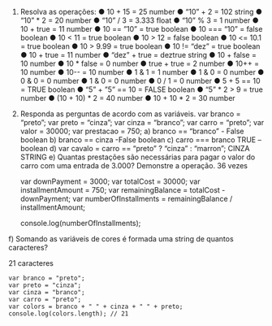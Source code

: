 
1.	Resolva as operações:
●	10 + 15 =  25 number
●	“10” + 2 = 102 string
●	“10” * 2 = 20 number
●	“10” / 3 =  3.333 float
●	“10” % 3 =  1 number
●	10 + true = 11 number
●	10 == ”10” = true boolean 
●	10 === “10” = false  boolean
●	10 < 11 = true boolean
●	10 > 12 = false boolean
●	10 <= 10.1 = true  boolean
●	10 > 9.99 = true boolean
●	10 != “dez” = true boolean
●	10 + true = 11 number
●	“dez” + true = deztrue string
●	10 + false = 10 number
●	10 * false = 0 number
●	true + true = 2 number
●	10++ = 10 number
●	10-- = 10 number 
●	1 & 1 = 1 number
●	1 & 0 = 0 number
●	0 & 0 = 0 number
●	1 & 0 = 0 number 
●	0 / 1 =  0 number
●	5 + 5 == 10 = TRUE boolean
●	“5” + ”5” == 10 = FALSE boolean 
●	“5” * 2 > 9 = true number
●	(10 + 10) * 2 = 40 number 
●	10 + 10 * 2 = 30 number 




2.	Responda as perguntas de acordo com as variáveis.
var branco = “preto”; var preto = “cinza”; var cinza = “branco”; var carro = “preto”; var valor = 30000; var prestacao = 750;
a)	branco == “branco” -  False boolean 
b)	branco == cinza -False boolean
c)	carro === branco TRUE – boolean 
d)	var cavalo = carro == “preto” ? “cinza” : “marron”;  CINZA  STRING
e)	Quantas prestações são necessárias para pagar o valor do carro com uma entrada de 3.000? Demonstre a operação.  36 vezes 


    var downPayment = 3000;
    var totalCost = 30000;
    var installmentAmount = 750;
    var remainingBalance = totalCost - downPayment;
    var numberOfInstallments = remainingBalance / installmentAmount;

    console.log(numberOfInstallments);


f)	Somando as variáveis de cores é formada uma string de quantos caracteres? 

21 caracteres 

        
    var branco = "preto";
    var preto = "cinza";
    var cinza = "branco";
    var carro = "preto";
    var colors = branco + " " + cinza + " " + preto;
    console.log(colors.length); // 21
